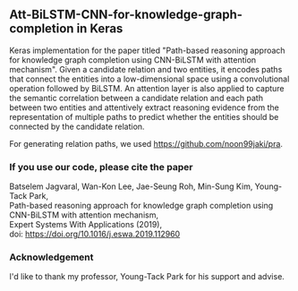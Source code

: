 ## Att-BiLSTM-CNN-for-knowledge-graph-completion in Keras


Keras implementation for the paper titled "Path-based reasoning approach for knowledge graph completion using CNN-BiLSTM with attention mechanism". Given a candidate relation and two entities, it encodes paths that connect the entities into a low-dimensional space using a convolutional operation followed by BiLSTM. An attention layer is also applied to capture the semantic correlation between a candidate relation and each path between two entities and attentively extract reasoning evidence from the representation of multiple paths to predict whether the entities should be connected by the candidate relation. 

For generating relation paths, we used https://github.com/noon99jaki/pra.

### If you use our code, please cite the paper


Batselem Jagvaral, Wan-Kon Lee, Jae-Seung Roh, Min-Sung Kim, Young-Tack Park, <br/>Path-based reasoning approach for knowledge graph completion using <br/>CNN-BiLSTM with attention mechanism, <br/>Expert Systems With Applications (2019), <br/>doi: https://doi.org/10.1016/j.eswa.2019.112960



### Acknowledgement

I'd like to thank my professor, Young-Tack Park for his support and advise.
